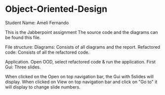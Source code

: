 # Object-Oriented-Design

Student Name: Ameli Fernando

This is the Jabberpoint assignment
The source code and the diagrams can be found this file.

File structure:
Diagrams: Consists of all diagrams and the report.
Refactored code: Consists of all the refactored code.

Application.
Open OOD, select refactored code & run the application.
First Gui: Three slides.

When clicked on the Open on top navigation bar, the Gui with 5slides will display. 
When clicked on View on top navigation bar and click on "Go to" it will display to change slide numbers.



